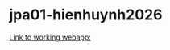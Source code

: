 # jpa01-hienhuynh2026




[ Link to working webapp:
](https://jpa01-hienhuynh.dokku-05.cs.ucsb.edu/)




